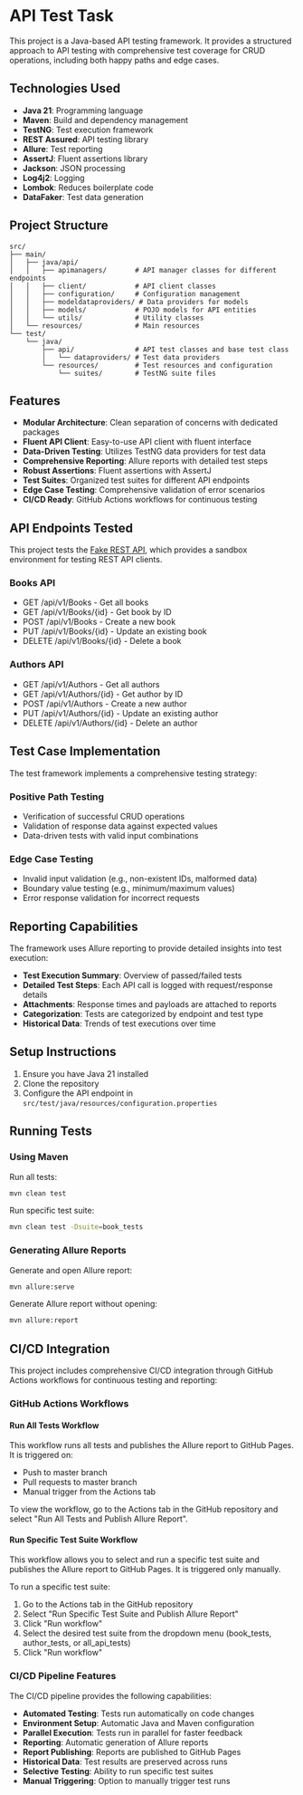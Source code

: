 # API Test Task

This project is a Java-based API testing framework. It provides a structured approach to API testing with comprehensive test coverage for CRUD operations, including both happy paths and edge cases.

## Technologies Used

- **Java 21**: Programming language
- **Maven**: Build and dependency management
- **TestNG**: Test execution framework
- **REST Assured**: API testing library
- **Allure**: Test reporting
- **AssertJ**: Fluent assertions library
- **Jackson**: JSON processing
- **Log4j2**: Logging
- **Lombok**: Reduces boilerplate code
- **DataFaker**: Test data generation

## Project Structure

```
src/
├── main/
│   ├── java/api/
│   │   ├── apimanagers/       # API manager classes for different endpoints
│   │   ├── client/            # API client classes
│   │   ├── configuration/     # Configuration management
│   │   ├── modeldataproviders/ # Data providers for models
│   │   ├── models/            # POJO models for API entities
│   │   └── utils/             # Utility classes
│   └── resources/             # Main resources
└── test/
    └── java/
        ├── api/               # API test classes and base test class
        │   └── dataproviders/ # Test data providers
        └── resources/         # Test resources and configuration
            └── suites/        # TestNG suite files
```

## Features

- **Modular Architecture**: Clean separation of concerns with dedicated packages
- **Fluent API Client**: Easy-to-use API client with fluent interface
- **Data-Driven Testing**: Utilizes TestNG data providers for test data
- **Comprehensive Reporting**: Allure reports with detailed test steps
- **Robust Assertions**: Fluent assertions with AssertJ
- **Test Suites**: Organized test suites for different API endpoints
- **Edge Case Testing**: Comprehensive validation of error scenarios
- **CI/CD Ready**: GitHub Actions workflows for continuous testing

## API Endpoints Tested

This project tests the [Fake REST API](https://fakerestapi.azurewebsites.net/index.html), which provides a sandbox environment for testing REST API clients.

### Books API
- GET /api/v1/Books - Get all books
- GET /api/v1/Books/{id} - Get book by ID
- POST /api/v1/Books - Create a new book
- PUT /api/v1/Books/{id} - Update an existing book
- DELETE /api/v1/Books/{id} - Delete a book

### Authors API
- GET /api/v1/Authors - Get all authors
- GET /api/v1/Authors/{id} - Get author by ID
- POST /api/v1/Authors - Create a new author
- PUT /api/v1/Authors/{id} - Update an existing author
- DELETE /api/v1/Authors/{id} - Delete an author

## Test Case Implementation

The test framework implements a comprehensive testing strategy:

### Positive Path Testing
- Verification of successful CRUD operations
- Validation of response data against expected values
- Data-driven tests with valid input combinations

### Edge Case Testing
- Invalid input validation (e.g., non-existent IDs, malformed data)
- Boundary value testing (e.g., minimum/maximum values)
- Error response validation for incorrect requests

## Reporting Capabilities

The framework uses Allure reporting to provide detailed insights into test execution:

- **Test Execution Summary**: Overview of passed/failed tests
- **Detailed Test Steps**: Each API call is logged with request/response details
- **Attachments**: Response times and payloads are attached to reports
- **Categorization**: Tests are categorized by endpoint and test type
- **Historical Data**: Trends of test executions over time

## Setup Instructions

1. Ensure you have Java 21 installed
2. Clone the repository
3. Configure the API endpoint in `src/test/java/resources/configuration.properties`

## Running Tests

### Using Maven

Run all tests:
```bash
mvn clean test
```

Run specific test suite:
```bash
mvn clean test -Dsuite=book_tests
```

### Generating Allure Reports

Generate and open Allure report:
```bash
mvn allure:serve
```

Generate Allure report without opening:
```bash
mvn allure:report
```

## CI/CD Integration

This project includes comprehensive CI/CD integration through GitHub Actions workflows for continuous testing and reporting:

### GitHub Actions Workflows

#### Run All Tests Workflow

This workflow runs all tests and publishes the Allure report to GitHub Pages. It is triggered on:
- Push to master branch
- Pull requests to master branch
- Manual trigger from the Actions tab

To view the workflow, go to the Actions tab in the GitHub repository and select "Run All Tests and Publish Allure Report".

#### Run Specific Test Suite Workflow

This workflow allows you to select and run a specific test suite and publishes the Allure report to GitHub Pages. It is triggered only manually.

To run a specific test suite:
1. Go to the Actions tab in the GitHub repository
2. Select "Run Specific Test Suite and Publish Allure Report"
3. Click "Run workflow"
4. Select the desired test suite from the dropdown menu (book_tests, author_tests, or all_api_tests)
5. Click "Run workflow"

### CI/CD Pipeline Features

The CI/CD pipeline provides the following capabilities:

- **Automated Testing**: Tests run automatically on code changes
- **Environment Setup**: Automatic Java and Maven configuration
- **Parallel Execution**: Tests run in parallel for faster feedback
- **Reporting**: Automatic generation of Allure reports
- **Report Publishing**: Reports are published to GitHub Pages
- **Historical Data**: Test results are preserved across runs
- **Selective Testing**: Ability to run specific test suites
- **Manual Triggering**: Option to manually trigger test runs
